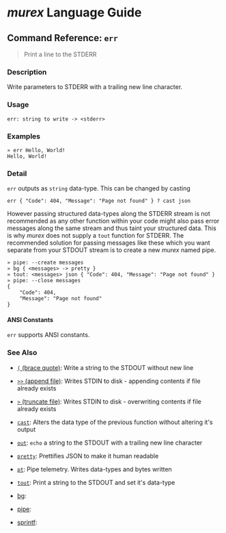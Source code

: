 # _murex_ Language Guide

## Command Reference: `err`

> Print a line to the STDERR

### Description

Write parameters to STDERR with a trailing new line character.

### Usage

    err: string to write -> <stderr>

### Examples

    » err Hello, World!
    Hello, World!

### Detail

`err` outputs as `string` data-type. This can be changed by casting

    err { "Code": 404, "Message": "Page not found" } ? cast json
    
However passing structured data-types along the STDERR stream is not recommended
as any other function within your code might also pass error messages along the
same stream and thus taint your structured data. This is why _murex_ does not
supply a `tout` function for STDERR. The recommended solution for passing
messages like these which you want separate from your STDOUT stream is to create
a new _murex_ named pipe.

    » pipe: --create messages
    » bg { <messages> -> pretty }
    » tout: <messages> json { "Code": 404, "Message": "Page not found" }
    » pipe: --close messages
    {
        "Code": 404,
        "Message": "Page not found"
    }
    
#### ANSI Constants

`err` supports ANSI constants.

### See Also

* [`(` (brace quote)](../commands/brace-quote.md):
  Write a string to the STDOUT without new line
* [`>>` (append file)](../commands/greater-than-greater-than.md):
  Writes STDIN to disk - appending contents if file already exists
* [`>` (truncate file)](../commands/greater-than.md):
  Writes STDIN to disk - overwriting contents if file already exists
* [`cast`](../commands/cast.md):
  Alters the data type of the previous function without altering it's output
* [`out`](../commands/out.md):
  `echo` a string to the STDOUT with a trailing new line character
* [`pretty`](../commands/pretty.md):
  Prettifies JSON to make it human readable
* [`pt`](../commands/pt.md):
  Pipe telemetry. Writes data-types and bytes written
* [`tout`](../commands/tout.md):
  Print a string to the STDOUT and set it's data-type
* [bg](../commands/bg.md):
  
* [pipe](../commands/pipe.md):
  
* [sprintf](../commands/sprintf.md):
  